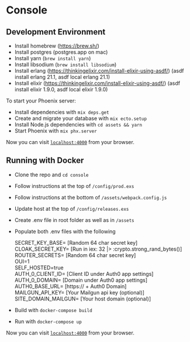 # Console

## Development Environment

  * Install homebrew (https://brew.sh/)
  * Install postgres (postgres.app on mac)
  * Install yarn (`brew install yarn`)
  * Install libsodium (`brew install libsodium`)
  * Install erlang (https://thinkingelixir.com/install-elixir-using-asdf/) (asdf install erlang 21.1, asdf local erlang 21.1)
  * Install elixir (https://thinkingelixir.com/install-elixir-using-asdf/) (asdf install elixir 1.9.0, asdf local elixir 1.9.0)

To start your Phoenix server:

  * Install dependencies with `mix deps.get`
  * Create and migrate your database with `mix ecto.setup`
  * Install Node.js dependencies with `cd assets && yarn`
  * Start Phoenix with `mix phx.server`

Now you can visit [`localhost:4000`](http://localhost:4000) from your browser.

## Running with Docker

  * Clone the repo and `cd console`
  * Follow instructions at the top of `/config/prod.exs`
  * Follow instructions at the bottom of `/assets/webpack.config.js`
  * Update host at the top of `/config/releases.exs`
  * Create .env file in root folder as well as in `/assets`
  * Populate both .env files with the following

    SECRET_KEY_BASE= [Random 64 char secret key]\
    CLOAK_SECRET_KEY= [Run in iex: 32 |> :crypto.strong_rand_bytes()]\
    ROUTER_SECRETS= [Random 64 char secret key]\
    OUI=1\
    SELF_HOSTED=true\
    AUTH_0_CLIENT_ID= [Client ID under Auth0 app settings]\
    AUTH_0_DOMAIN= [Domain under Auth0 app settings]\
    AUTH0_BASE_URL= [https:// + Auth0 Domain]\
    MAILGUN_API_KEY= [Your Mailgun api key (optional)]\
    SITE_DOMAIN_MAILGUN= [Your host domain (optional)]

  * Build with `docker-compose build`
  * Run with `docker-compose up`

Now you can visit [`localhost:4000`](http://localhost:4000) from your browser.
